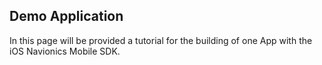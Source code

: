 ## Demo Application
In this page will be provided a tutorial for the building of one App with the iOS Navionics Mobile SDK.
